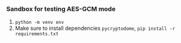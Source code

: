 ### Sandbox for testing AES-GCM mode

1. `python -m venv env`
2. Make sure to install dependencies `pycryptodome`, `pip install -r requirements.txt`
